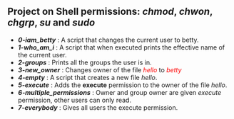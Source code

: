 ## Project on Shell permissions: *chmod*, *chwon*, *chgrp*, *su* and *sudo*

- ***0-iam_betty*** : A script that changes the current user to betty.
- ***1-who_am_i*** : A script that when executed prints the effective name of the current user.
- ***2-groups*** : Prints all the groups the user is in.
- ***3-new_owner*** : Changes owner of the file <span style="color:red">*hello*</span> to <span style="color:red">*betty*</span>
- ***4-empty*** : A script that creates a new file *hello*.
- ***5-execute*** : Adds the **execute** permission to the owner of the file *hello*.
- ***6-multiple_permissions*** : Owner and group owner are given *execute* permission, other users can only read.
- ***7-everybody*** : Gives all users the execute permission.
